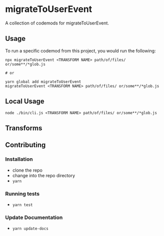 # migrateToUserEvent


A collection of codemods for migrateToUserEvent.

## Usage

To run a specific codemod from this project, you would run the following:

```
npx migrateToUserEvent <TRANSFORM NAME> path/of/files/ or/some**/*glob.js

# or

yarn global add migrateToUserEvent
migrateToUserEvent <TRANSFORM NAME> path/of/files/ or/some**/*glob.js
```

## Local Usage
```
node ./bin/cli.js <TRANSFORM NAME> path/of/files/ or/some**/*glob.js
```

## Transforms

<!--TRANSFORMS_START-->
<!--TRANSFORMS_END-->

## Contributing

### Installation

* clone the repo
* change into the repo directory
* `yarn`

### Running tests

* `yarn test`

### Update Documentation

* `yarn update-docs`